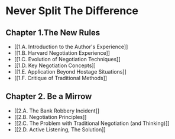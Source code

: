 # Never Split The Difference
## Chapter 1.The New Rules
- [[1.A. Introduction to the Author's Experience]]
- [[1.B. Harvard Negotiation Experience]]
- [[1.C. Evolution of Negotiation Techniques]]
- [[1.D. Key Negotiation Concepts]]
- [[1.E. Application Beyond Hostage Situations]]
- [[1.F. Critique of Traditional Methods]]
## Chapter 2. Be a Mirrow
- [[2.A. The Bank Robbery Incident]]
- [[2.B. Negotiation Principles]]
- [[2.C. The Problem with Traditional Negotiation (and Thinking)]]
- [[2.D. Active Listening, The Solution]]

